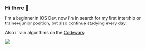 ### Hi there 👋

I'm a beginner in IOS Dev, now i'm in search for my first intership or trainee/junior position, but also continue studying every day.

Also i train algorithms on the [Codewars](https://www.codewars.com/users/Teoden/badges/large): 

<img src="https://www.codewars.com/users/Teoden/badges/large">

<!--
**Frodoname/Frodoname** is a ✨ _special_ ✨ repository because its `README.md` (this file) appears on your GitHub profile.

Here are some ideas to get you started:

- 🔭 I’m currently working on ...
- 🌱 I’m currently learning ...
- 👯 I’m looking to collaborate on ...
- 🤔 I’m looking for help with ...
- 💬 Ask me about ...
- 📫 How to reach me: ...
- 😄 Pronouns: ...
- ⚡ Fun fact: ...
-->

